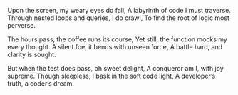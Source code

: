 Upon the screen, my weary eyes do fall,
A labyrinth of code I must traverse.
Through nested loops and queries, I do crawl,
To find the root of logic most perverse.

The hours pass, the coffee runs its course,
Yet still, the function mocks my every thought.
A silent foe, it bends with unseen force,
A battle hard, and clarity is sought.

But when the test does pass, oh sweet delight,
A conqueror am I, with joy supreme.
Though sleepless, I bask in the soft code light,
A developer’s truth, a coder’s dream.